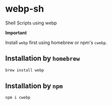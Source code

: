 # webp-sh

Shell Scripts using webp

**Important**

Install `webp` first using homebrew or npm's `cwebp`.

## Installation by `homebrew`

```sh
brew install webp
```

## Installation by `npm`

```sh
npm i cwebp
```

